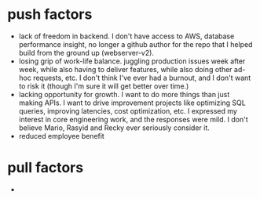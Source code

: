 # push factors
- lack of freedom in backend. I don't have access to AWS, database performance insight, no longer a github author for the repo that I helped build from the ground up (webserver-v2).
- losing grip of work-life balance. juggling production issues week after week, while also having to deliver features, while also doing other ad-hoc requests, etc. I don't think I've ever had a burnout, and I don't want to risk it (though I'm sure it will get better over time.)
- lacking opportunity for growth. I want to do more things than just making APIs. I want to drive improvement projects like optimizing SQL queries, improving latencies, cost optimization, etc. I expressed my interest in core engineering work, and the responses were mild. I don't believe Mario, Rasyid and Recky ever seriously consider it.
- reduced employee benefit
# pull factors
- 